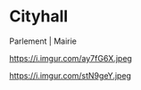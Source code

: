# Cityhall
 Parlement | Mairie 

https://i.imgur.com/ay7fG6X.jpeg

https://i.imgur.com/stN9geY.jpeg
